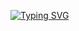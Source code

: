 
[![Typing SVG](https://readme-typing-svg.herokuapp.com?color=%FFFFFFFF&lines=Hi+there,+I'm+Dmitrii+👋)](https://git.io/typing-svg)
<!--
**purplebread-git/purplebread-git** is a ✨ _special_ ✨ repository because its `README.md` (this file) appears on your GitHub profile.

Here are some ideas to get you started:

- 🔭 I’m currently working on ...
- 🌱 I’m currently learning ...
- 👯 I’m looking to collaborate on ...
- 🤔 I’m looking for help with ...
- 💬 Ask me about ...
- 📫 How to reach me: ...
- 😄 Pronouns: ...
- ⚡ Fun fact: ...
-->
